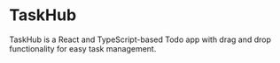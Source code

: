 # TaskHub
TaskHub is a React and TypeScript-based Todo app with drag and drop functionality for easy task management.
